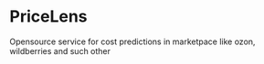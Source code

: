 # PriceLens
Opensource service for cost predictions in marketpace like ozon, wildberries and such other
